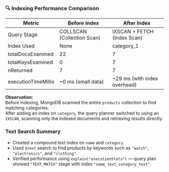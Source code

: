 ### 🔍 Indexing Performance Comparison

| Metric | Before Index | After Index |
|---------|---------------|--------------|
| Query Stage | COLLSCAN (Collection Scan) | IXSCAN + FETCH (Index Scan) |
| Index Used | None | category_1 |
| totalDocsExamined | 22 | 7 |
| totalKeysExamined | 0 | 7 |
| nReturned | 7 | 7 |
| executionTimeMillis | ~0 ms (small data) | ~29 ms (with index overhead) |

**Observation:**  
Before indexing, MongoDB scanned the entire `products` collection to find matching categories.  
After adding an index on `category`, the query planner switched to using an `IXSCAN`, scanning only the indexed documents and retrieving results directly.  

### Text Search Summary

- Created a compound text index on `name` and `category`.
- Used `$text` search to find products by keywords such as `"watch"`, `"electronics"`, and `"clothing"`.
- Verified performance using `explain("executionStats")` — query plan showed `"TEXT_MATCH"` stage with index `"name_text_category_text"`.
